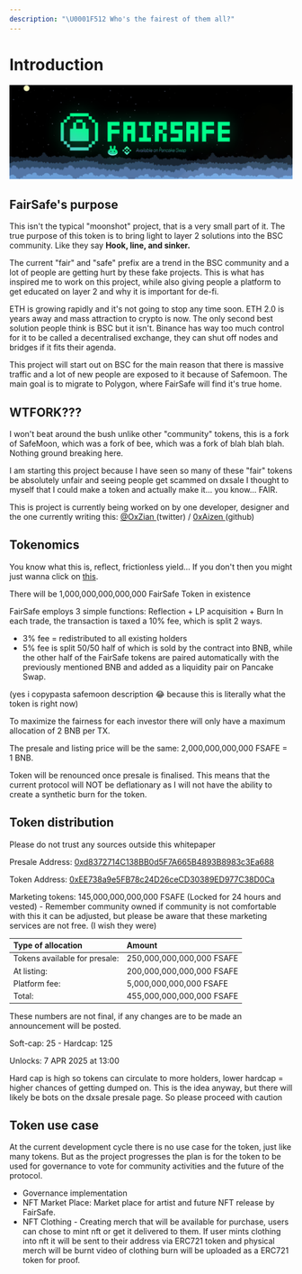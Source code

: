 ```yaml
---
description: "\U0001F512 Who's the fairest of them all?"
---
```


# Introduction

![](.gitbook/assets/banner.png)

## FairSafe's purpose

This isn't the typical "moonshot" project, that is a very small part of it. The true purpose of this token is to bring light to layer 2 solutions into the BSC community. Like they say  **Hook, line, and sinker.** 

The current "fair" and "safe" prefix are a trend in the BSC community and a lot of people are getting hurt by these fake projects. This is what has inspired me to work on this project, while also giving people a platform to get educated on layer 2 and why it is important for de-fi. 

ETH is growing rapidly and it's not going to stop any time soon. ETH 2.0 is years away and mass attraction to crypto is now. The only second best solution people think is BSC but it isn't. Binance has way too much control for it to be called a decentralised exchange, they can shut off nodes and bridges if it fits their agenda.

This project will start out on BSC for the main reason that there is massive traffic and a lot of new people are exposed to it because of Safemoon. The main goal is to migrate to Polygon, where FairSafe will find it's true home. 

## WTFORK??? 

I won't beat around the bush unlike other "community" tokens, this is a fork of SafeMoon, which was a fork of bee, which was a fork of blah blah blah. Nothing ground breaking here. 

I am starting this project because I have seen so many of these "fair" tokens be absolutely unfair and seeing people get scammed on dxsale I thought to myself that I could make a token and actually make it... you know... FAIR. 

This is project is currently being worked on by one developer, designer and the one currently writing this: [@OxZian ](https://twitter.com/0xZian)\(twitter\) / [0xAizen ](https://github.com/0xAizen)\(github\) 



## Tokenomics



You know what this is, reflect, frictionless yield... If you don't then you might just wanna click on [this](https://yosh-dev.medium.com/what-is-safemoon-b4c21b81b217#:~:text=Safemoon%20is%20a%20relatively%20new,in%20early%20March%20of%202021.&text=Safemoon%20is%20a%20deflationary%20crypto,value%20as%20time%20goes%20on.).

There will be 1,000,000,000,000,000 FairSafe Token in existence

FairSafe employs 3 simple functions: Reflection + LP acquisition + Burn In each trade, the transaction is taxed a 10% fee, which is split 2 ways. 

* 3% fee = redistributed to all existing holders
* 5% fee is split 50/50 half of which is sold by the contract into BNB, while the other half of the FairSafe tokens are paired automatically with the previously mentioned BNB and added as a liquidity pair on Pancake Swap.

\(yes i copypasta safemoon description 😂 because this is literally what the token is right now\)

To maximize the fairness for each investor there will only have a maximum allocation of 2 BNB per TX. 

The presale and listing price will be the same: 2,000,000,000,000 FSAFE = 1 BNB.

Token will be renounced once presale is finalised. This means that the current protocol will NOT be deflationary as I will not have the ability to create a synthetic burn for the token.

## Token distribution

Please do not trust any sources outside this whitepaper 

Presale Address: [0xd8372714C138BB0d5F7A665B4893B8983c3Ea688](https://bscscan.com/address/0xd8372714C138BB0d5F7A665B4893B8983c3Ea688)

Token Address: [0xEE738a9e5FB78c24D26ceCD30389ED977C38D0Ca](https://bscscan.com/address/0xEE738a9e5FB78c24D26ceCD30389ED977C38D0Ca)

Marketing tokens: 145,000,000,000,000 FSAFE \(Locked for 24 hours and vested\) - Remember community owned if community is not comfortable with this it can be adjusted, but please be aware that these marketing services are not free. \(I wish they were\) 

| Type of allocation | Amount |
| :--- | :--- |
| Tokens available for presale: | 250,000,000,000,000 FSAFE |
| At listing: | 200,000,000,000,000 FSAFE |
| Platform fee: | 5,000,000,000,000 FSAFE |
| Total:  | 455,000,000,000,000 FSAFE |

These numbers are not final, if any changes are to be made an announcement will be posted.

Soft-cap: 25 - Hardcap: 125 

Unlocks: 7 APR 2025 at 13:00

Hard cap is high so tokens can circulate to more holders, lower hardcap = higher chances of getting dumped on. This is the idea anyway, but there will likely be bots on the dxsale presale page. So please proceed with caution

## Token use case 

At the current development cycle there is no use case for the token, just like many tokens. But as the project progresses the plan is for the token to be used for governance to vote for community activities and the future of the protocol. 

* Governance implementation
* NFT Market Place: Market place for artist and future NFT release by FairSafe. 
* NFT Clothing - Creating merch that will be available for purchase, users can chose to mint nft or get it delivered to them. If user mints clothing into nft it will be sent to their address via ERC721 token and physical merch will be burnt video of clothing burn will be uploaded as a ERC721 token for proof. 



